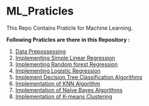 # ML_Praticles
This Repo Contains Praticle for Machine Learning.

**Following Praticles are there in this Repository :**

1. [Data Prepossessing](https://github.com/geekabhinav007/ML_Praticles/tree/main/p1)
1. [Implementing Simple Linear Regression](https://github.com/geekabhinav007/ML_Praticles/tree/main/p2)
1. [Implementing Random forest Regression](https://github.com/geekabhinav007/ML_Praticles/tree/main/p3)
1. [Implementing Logistic Regression](https://github.com/geekabhinav007/ML_Praticles/tree/main/p4)
1. [Implement Decision Tree Classification Algorithms](https://github.com/geekabhinav007/ML_Praticles/tree/main/p5)
1. [Implementation of KNN Algorithm](https://github.com/geekabhinav007/ML_Praticles/tree/main/p6)
1. [Implementation of Naive Bayes Algorithms](https://github.com/geekabhinav007/ML_Praticles/tree/main/p7)
1. [Implementation of K-means Clustering](https://github.com/geekabhinav007/ML_Praticles/tree/main/p8)
